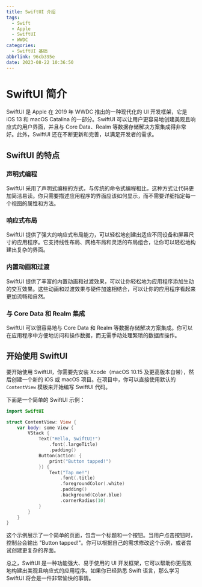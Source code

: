 ```yaml
---
title: SwiftUI 介绍
tags:
  - Swift
  - Apple
  - SwiftUI
  - WWDC
categories:
  - SwiftUI 基础
abbrlink: 96cb395e
date: 2023-08-22 10:36:50
---
```


# SwiftUI 简介

SwiftUI 是 Apple 在 2019 年 WWDC 推出的一种现代化的 UI 开发框架，它是 iOS 13 和 macOS Catalina 的一部分。SwiftUI 可以让用户更容易地创建美观且响应式的用户界面，并且与 Core Data、Realm 等数据存储解决方案集成得非常好。此外，SwiftUI 还在不断更新和完善，以满足开发者的需求。

## SwiftUI 的特点

### 声明式编程

SwiftUI 采用了声明式编程的方式，与传统的命令式编程相比，这种方式让代码更加简洁易读。你只需要描述应用程序的界面应该如何显示，而不需要详细指定每一个视图的属性和方法。

<!--more-->

### 响应式布局

SwiftUI 提供了强大的响应式布局能力，可以轻松地创建出适应不同设备和屏幕尺寸的应用程序。它支持线性布局、网格布局和灵活的布局组合，让你可以轻松地构建出复杂的界面。

### 内置动画和过渡

SwiftUI 提供了丰富的内置动画和过渡效果，可以让你轻松地为应用程序添加生动的交互效果。这些动画和过渡效果与硬件加速相结合，可以让你的应用程序看起来更加流畅和自然。

### 与 Core Data 和 Realm 集成

SwiftUI 可以很容易地与 Core Data 和 Realm 等数据存储解决方案集成。你可以在应用程序中方便地访问和操作数据，而无需手动处理繁琐的数据库操作。

## 开始使用 SwiftUI

要开始使用 SwiftUI，你需要先安装 Xcode（macOS 10.15 及更高版本自带），然后创建一个新的 iOS 或 macOS 项目。在项目中，你可以直接使用默认的 `ContentView` 模板来开始编写 SwiftUI 代码。

下面是一个简单的 SwiftUI 示例：

```swift
import SwiftUI

struct ContentView: View {
    var body: some View {
        VStack {
            Text("Hello, SwiftUI!")
                .font(.largeTitle)
                .padding()
            Button(action: {
                print("Button tapped!")
            }) {
                Text("Tap me!")
                    .font(.title)
                    .foregroundColor(.white)
                    .padding()
                    .background(Color.blue)
                    .cornerRadius(10)
            }
        }
    }
}
```

这个示例展示了一个简单的页面，包含一个标题和一个按钮。当用户点击按钮时，控制台会输出 "Button tapped!"。你可以根据自己的需求修改这个示例，或者尝试创建更复杂的界面。

总之，SwiftUI 是一种功能强大、易于使用的 UI 开发框架，它可以帮助你更高效地构建出美观且响应式的应用程序。如果你已经熟悉 Swift 语言，那么学习 SwiftUI 将会是一件非常愉快的事情。
